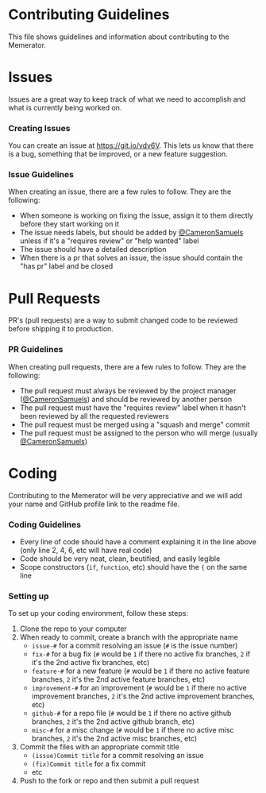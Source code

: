 # Contributing Guidelines
This file shows guidelines and information about contributing to the Memerator.
# Issues
Issues are a great way to keep track of what we need to accomplish and what is currently being worked on.
### Creating Issues
You can create an issue at <https://git.io/vdv6V>.
This lets us know that there is a bug, something that be improved, or a new feature suggestion.
### Issue Guidelines
When creating an issue, there are a few rules to follow. They are the following:
- When someone is working on fixing the issue, assign it to them directly before they start working on it
- The issue needs labels, but should be added by [@CameronSamuels](https://github.com/cameronsamuels) unless if it's a "requires review" or "help wanted" label
- The issue should have a detailed description
- When there is a pr that solves an issue, the issue should contain the "has pr" label and be closed
# Pull Requests
PR's (pull requests) are a way to submit changed code to be reviewed before shipping it to production.
### PR Guidelines
When creating pull requests, there are a few rules to follow. They are the following:
- The pull request must always be reviewed by the project manager ([@CameronSamuels](https://github.com/cameronsamuels)) and should be reviewed by another person
- The pull request must have the "requires review" label when it hasn't been reviewed by all the requested reviewers
- The pull request must be merged using a "squash and merge" commit
- The pull request must be assigned to the person who will merge (usually [@CameronSamuels](https://github.com/cameronsamuels))
# Coding
Contributing to the Memerator will be very appreciative and we will add your name and GitHub profile link to the readme file.
### Coding Guidelines
- Every line of code should have a comment explaining it in the line above (only line 2, 4, 6, etc will have real code)
- Code should be very neat, clean, beutified, and easily legible
- Scope constructors (`if`, `function`, etc) should have the `{` on the same line
### Setting up
To set up your coding environment, follow these steps:
1. Clone the repo to your computer
2. When ready to commit, create a branch with the appropriate name
   - `issue-#` for a commit resolving an issue (`#` is the issue number)
   - `fix-#` for a bug fix (`#` would be `1` if there no active fix branches, `2` if it's the 2nd active fix branches, etc)
   - `feature-#` for a new feature (`#` would be `1` if there no active feature branches, `2` it's the 2nd active feature branches, etc)
   - `improvement-#` for an improvement (`#` would be `1` if there no active improvement branches, `2` it's the 2nd active improvement branches, etc)
   - `github-#` for a repo file (`#` would be `1` if there no active github branches, `2` it's the 2nd active github branch, etc)
   - `misc-#` for a misc change (`#` would be `1` if there no active misc branches, `2` it's the 2nd active misc branches, etc)
3. Commit the files with an appropriate commit title
   - `(issue)Commit title` for a commit resolving an issue
   - `(fix)Commit title` for a fix commit
   - etc
4. Push to the fork or repo and then submit a pull request
